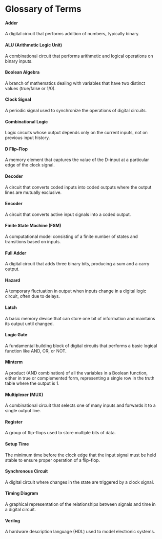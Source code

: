 # Glossary of Terms

#### Adder

A digital circuit that performs addition of numbers, typically binary.

#### ALU (Arithmetic Logic Unit)

A combinational circuit that performs arithmetic and logical operations on binary inputs.

#### Boolean Algebra

A branch of mathematics dealing with variables that have two distinct values (true/false or 1/0).

#### Clock Signal

A periodic signal used to synchronize the operations of digital circuits.

#### Combinational Logic

Logic circuits whose output depends only on the current inputs, not on previous input history.

#### D Flip-Flop

A memory element that captures the value of the D-input at a particular edge of the clock signal.

#### Decoder

A circuit that converts coded inputs into coded outputs where the output lines are mutually exclusive.

#### Encoder

A circuit that converts active input signals into a coded output.

#### Finite State Machine (FSM)

A computational model consisting of a finite number of states and transitions based on inputs.

#### Full Adder

A digital circuit that adds three binary bits, producing a sum and a carry output.

#### Hazard

A temporary fluctuation in output when inputs change in a digital logic circuit, often due to delays.

#### Latch

A basic memory device that can store one bit of information and maintains its output until changed.

#### Logic Gate

A fundamental building block of digital circuits that performs a basic logical function like AND, OR, or NOT.

#### Minterm

A product (AND combination) of all the variables in a Boolean function, either in true or complemented form, representing a single row in the truth table where the output is 1.

#### Multiplexer (MUX)

A combinational circuit that selects one of many inputs and forwards it to a single output line.

#### Register

A group of flip-flops used to store multiple bits of data.

#### Setup Time

The minimum time before the clock edge that the input signal must be held stable to ensure proper operation of a flip-flop.

#### Synchronous Circuit

A digital circuit where changes in the state are triggered by a clock signal.

#### Timing Diagram

A graphical representation of the relationships between signals and time in a digital circuit.

#### Verilog

A hardware description language (HDL) used to model electronic systems.

